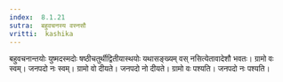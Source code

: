 ```yaml
---
index:  8.1.21
sutra:  बहुवचनस्य वस्नसौ
vritti:  kashika 
---
```


बहुवचनान्तयोः युष्मदस्मदोः षष्ठीचतुर्थीद्वितीयास्थयोः यथासङ्ख्यम् वस् नसित्येतावादेशौ भवतः। ग्रामो वः स्वम्। जनपदो नः स्वम्। ग्रामो वो दीयते। जनपदो नो दीयते। ग्रामो वः पश्यति। जनपदो नः पश्यति।

